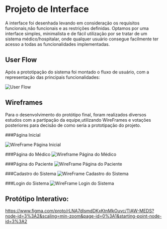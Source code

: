 
# Projeto de Interface

A interface foi desenhada levando em consideração os requisitos funcionais,não funcionais e as restrições definidas. Optamos por uma interface simples, minimalista e de fácil utilização por se tratar de um sistema médico/hospitalar, onde qualquer usuário consegue facilmente ter acesso a todas as funcionalidades implementadas.

## User Flow

Após a prototipação do sistema foi montado o fluxo de usuário, com a representação das principais funcionalidades:

![User Flow](https://github.com/ICEI-PUC-Minas-PPLES-TI/PLF-ES-2021-2-TI1-7924100-sistema-hospitalar/blob/master/Documentacao/images/USER%20FLOW%20MEDS.png)


## Wireframes

Para o desenvolvimento do protótipo final, foram realizados diversos estudos com a partipação da equipe,utilizando WireFrames e votações posteriores para decisão de como seria a prototipação do projeto.

###Página Inicial

![WireFrame Página Inicial](https://github.com/ICEI-PUC-Minas-PPLES-TI/PLF-ES-2021-2-TI1-7924100-sistema-hospitalar/blob/master/Documentacao/images/Tela%20Inicial.png)

###Página do Médico
![Wireframe Página do Médico](https://github.com/ICEI-PUC-Minas-PPLES-TI/PLF-ES-2021-2-TI1-7924100-sistema-hospitalar/blob/master/Documentacao/images/P%C3%A1gina%20do%20M%C3%A9dico.png)

###Página do Paciente
![WireFrame Página do Paciente](https://github.com/ICEI-PUC-Minas-PPLES-TI/PLF-ES-2021-2-TI1-7924100-sistema-hospitalar/blob/master/Documentacao/images/P%C3%A1gina%20do%20Paciente.png)

###Cadastro do Sistema
![WireFrame Cadastro do Sistema](https://github.com/ICEI-PUC-Minas-PPLES-TI/PLF-ES-2021-2-TI1-7924100-sistema-hospitalar/blob/master/Documentacao/images/Cadastro%20do%20Sistema.png)

###Login do Sistema
![WireFrame Login do Sistema](https://github.com/ICEI-PUC-Minas-PPLES-TI/PLF-ES-2021-2-TI1-7924100-sistema-hospitalar/blob/master/Documentacao/images/Login%20do%20Sistema.png)


## Protótipo Interativo:

https://www.figma.com/proto/rLNA7dIsmdDKxKtnMkOuvc/TIAW-MEDS?node-id=3%3A2&scaling=min-zoom&page-id=0%3A1&starting-point-node-id=3%3A2

